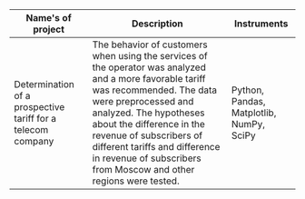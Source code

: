 | Name's of project                                           | Description                                                                                                                                                                                                                                                                                                                                     |                                        Instruments |
|-------------------------------------------------------------|-------------------------------------------------------------------------------------------------------------------------------------------------------------------------------------------------------------------------------------------------------------------------------------------------------------------------------------------------|----------------------------------------------------|
| Determination of a prospective tariff for a telecom company | The behavior of customers when using the services of the operator was analyzed and a more favorable tariff was recommended. The data were preprocessed and analyzed. The hypotheses about the difference in the revenue of subscribers of different tariffs and difference in revenue of subscribers from Moscow and other regions were tested. | Python, Pandas, Matplotlib, NumPy, SciPy |
